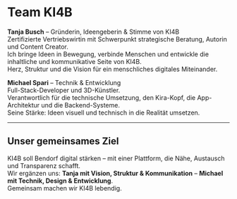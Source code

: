 # Team KI4B

**Tanja Busch** – Gründerin, Ideengeberin & Stimme von KI4B  
Zertifizierte Vertriebswirtin mit Schwerpunkt strategische Beratung, Autorin und Content Creator.  
Ich bringe Ideen in Bewegung, verbinde Menschen und entwickle die inhaltliche und kommunikative Seite von KI4B.  
Herz, Struktur und die Vision für ein menschliches digitales Miteinander.  

**Michael Spari** – Technik & Entwicklung  
Full-Stack-Developer und 3D-Künstler.  
Verantwortlich für die technische Umsetzung, den Kira-Kopf, die App-Architektur und die Backend-Systeme.  
Seine Stärke: Ideen visuell und technisch in die Realität umsetzen.  

---

## Unser gemeinsames Ziel
KI4B soll Bendorf digital stärken – mit einer Plattform, die Nähe, Austausch und Transparenz schafft.  
Wir ergänzen uns: **Tanja mit Vision, Struktur & Kommunikation** – **Michael mit Technik, Design & Entwicklung**.  
Gemeinsam machen wir KI4B lebendig.  
